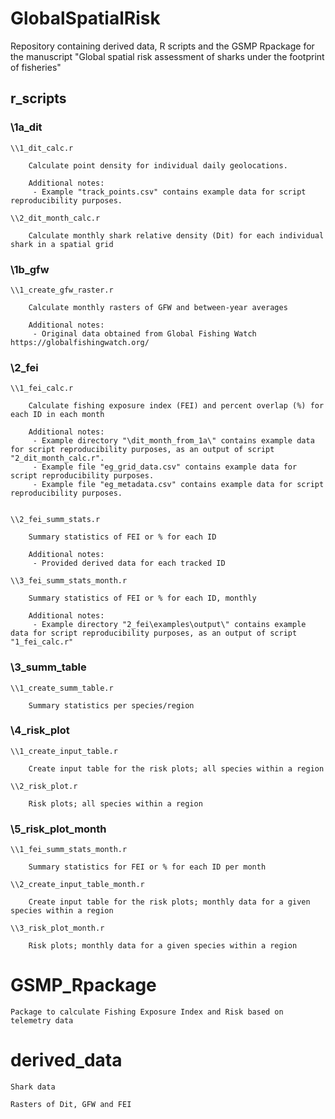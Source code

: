 # GlobalSpatialRisk
Repository containing derived data, R scripts and the GSMP Rpackage for the manuscript "Global spatial risk assessment of sharks under the footprint of fisheries"

## r_scripts

### \1a_dit

	\\1_dit_calc.r

		Calculate point density for individual daily geolocations.
		
		Additional notes:
		 - Example "track_points.csv" contains example data for script reproducibility purposes.

	\\2_dit_month_calc.r

		Calculate monthly shark relative density (Dit) for each individual shark in a spatial grid

### \1b_gfw

	\\1_create_gfw_raster.r

		Calculate monthly rasters of GFW and between-year averages
		
		Additional notes:
		 - Original data obtained from Global Fishing Watch https://globalfishingwatch.org/

### \2_fei

	\\1_fei_calc.r

		Calculate fishing exposure index (FEI) and percent overlap (%) for each ID in each month
		
		Additional notes:
		 - Example directory "\dit_month_from_1a\" contains example data for script reproducibility purposes, as an output of script "2_dit_month_calc.r".
		 - Example file "eg_grid_data.csv" contains example data for script reproducibility purposes.
		 - Example file "eg_metadata.csv" contains example data for script reproducibility purposes.


	\\2_fei_summ_stats.r

		Summary statistics of FEI or % for each ID
		
		Additional notes:
		 - Provided derived data for each tracked ID
		 
	\\3_fei_summ_stats_month.r

		Summary statistics of FEI or % for each ID, monthly
		
		Additional notes:
		 - Example directory "2_fei\examples\output\" contains example data for script reproducibility purposes, as an output of script "1_fei_calc.r"
		 

### \3_summ_table

	\\1_create_summ_table.r

		Summary statistics per species/region

### \4_risk_plot

	\\1_create_input_table.r

		Create input table for the risk plots; all species within a region

	\\2_risk_plot.r

		Risk plots; all species within a region

### \5_risk_plot_month

	\\1_fei_summ_stats_month.r

		Summary statistics for FEI or % for each ID per month

	\\2_create_input_table_month.r

		Create input table for the risk plots; monthly data for a given species within a region

	\\3_risk_plot_month.r

		Risk plots; monthly data for a given species within a region


# GSMP_Rpackage

	Package to calculate Fishing Exposure Index and Risk based on telemetry data
   

# derived_data

	Shark data

	Rasters of Dit, GFW and FEI